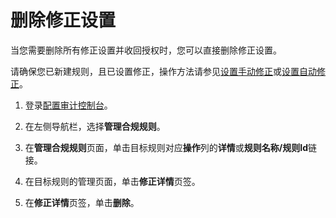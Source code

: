 # 删除修正设置

当您需要删除所有修正设置并收回授权时，您可以直接删除修正设置。

请确保您已新建规则，且已设置修正，操作方法请参见[设置手动修正](/cn.zh-CN/资源合规审计/修正设置/设置手动修正.md)或[设置自动修正](/cn.zh-CN/资源合规审计/修正设置/设置自动修正.md)。

1.  登录[配置审计控制台](https://config.console.aliyun.com)。

2.  在左侧导航栏，选择**管理合规规则**。

3.  在**管理合规规则**页面，单击目标规则对应**操作**列的**详情**或**规则名称/规则Id**链接。

4.  在目标规则的管理页面，单击**修正详情**页签。

5.  在**修正详情**页签，单击**删除**。


